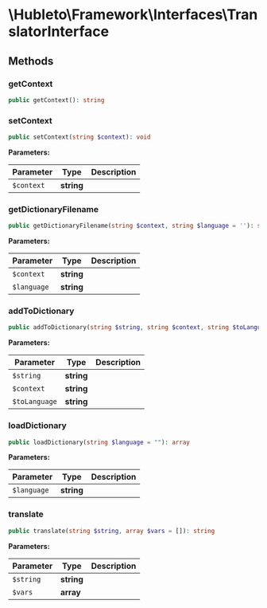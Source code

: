 
# \Hubleto\Framework\Interfaces\TranslatorInterface

## Methods

### getContext

```php
public getContext(): string
```


### setContext

```php
public setContext(string $context): void
```

**Parameters:**

| Parameter  | Type       | Description |
|------------|------------|-------------|
| `$context` | **string** |             |


### getDictionaryFilename

```php
public getDictionaryFilename(string $context, string $language = ''): string
```

**Parameters:**

| Parameter   | Type       | Description |
|-------------|------------|-------------|
| `$context`  | **string** |             |
| `$language` | **string** |             |


### addToDictionary

```php
public addToDictionary(string $string, string $context, string $toLanguage): void
```

**Parameters:**

| Parameter     | Type       | Description |
|---------------|------------|-------------|
| `$string`     | **string** |             |
| `$context`    | **string** |             |
| `$toLanguage` | **string** |             |


### loadDictionary

```php
public loadDictionary(string $language = ""): array
```

**Parameters:**

| Parameter   | Type       | Description |
|-------------|------------|-------------|
| `$language` | **string** |             |


### translate

```php
public translate(string $string, array $vars = []): string
```

**Parameters:**

| Parameter | Type       | Description |
|-----------|------------|-------------|
| `$string` | **string** |             |
| `$vars`   | **array**  |             |

